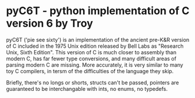 # pyC6T - python implementation of C version 6 by Troy

pyC6T ('pie see sixty') is an implementation of the ancient pre-K&R version of C included in the 1975 Unix
edition released by Bell Labs as "Research Unix, Sixth Edition". This version
of C is much closer to assembly than modern C, has far fewer type conversions,
and many difficult areas of parsing modern C are missing. More accurately,
it is very similar to many toy C compilers, in tersm of the difficulties
of the language they skip.

Briefly, there's no longs or shorts, structs can't be passed, pointers are guaranteed
to be interchangable with ints, no enums, no typedefs.
